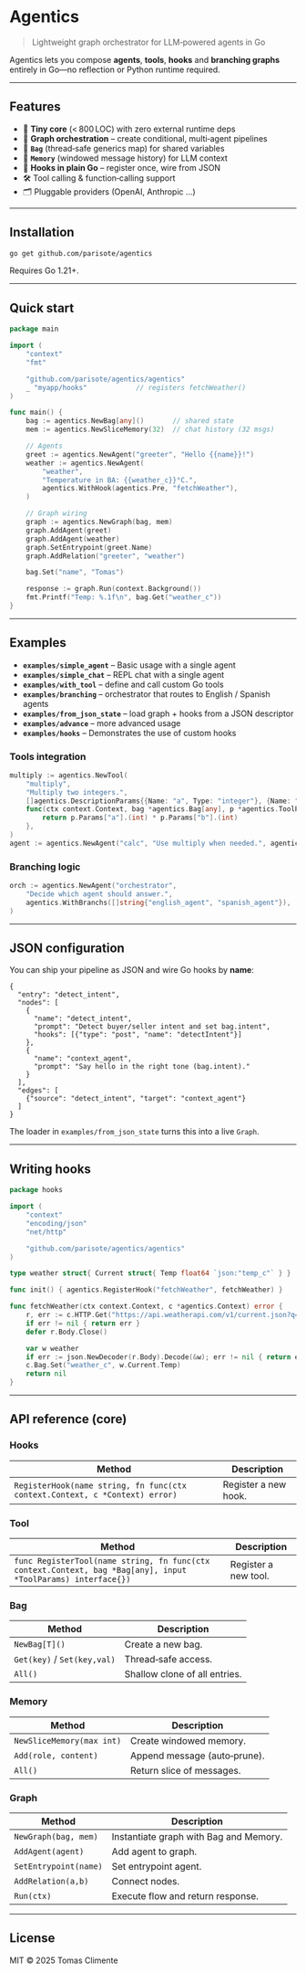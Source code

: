 # Agentics

> Lightweight graph orchestrator for LLM‑powered agents in Go

Agentics lets you compose **agents**, **tools**, **hooks** and **branching graphs** entirely in Go—no reflection or Python runtime required.

---

## Features

* 🚀  **Tiny core** (< 800 LOC) with zero external runtime deps
* 🧩  **Graph orchestration** – create conditional, multi‑agent pipelines
* 👜  **`Bag`** (thread‑safe generics map) for shared variables
* 💬  **`Memory`** (windowed message history) for LLM context
* 🔌  **Hooks in plain Go** – register once, wire from JSON
* 🛠   Tool calling & function‑calling support
* 🗂   Pluggable providers (OpenAI, Anthropic …)

---

## Installation
```bash
go get github.com/parisote/agentics
```
Requires Go 1.21+.

---

## Quick start
```go
package main

import (
    "context"
    "fmt"

    "github.com/parisote/agentics/agentics"
    _ "myapp/hooks"            // registers fetchWeather()
)

func main() {
    bag := agentics.NewBag[any]()       // shared state
    mem := agentics.NewSliceMemory(32)  // chat history (32 msgs)

    // Agents
    greet := agentics.NewAgent("greeter", "Hello {{name}}!")
    weather := agentics.NewAgent(
        "weather",
        "Temperature in BA: {{weather_c}}°C.",
        agentics.WithHook(agentics.Pre, "fetchWeather"),
    )

    // Graph wiring
    graph := agentics.NewGraph(bag, mem)
    graph.AddAgent(greet)
    graph.AddAgent(weather)
    graph.SetEntrypoint(greet.Name)
    graph.AddRelation("greeter", "weather")

    bag.Set("name", "Tomas")

    response := graph.Run(context.Background())
    fmt.Printf("Temp: %.1f\n", bag.Get("weather_c"))
}
```

---

## Examples
* **`examples/simple_agent`** – Basic usage with a single agent
* **`examples/simple_chat`** – REPL chat with a single agent
* **`examples/with_tool`** – define and call custom Go tools
* **`examples/branching`** – orchestrator that routes to English / Spanish agents
* **`examples/from_json_state`** – load graph + hooks from a JSON descriptor
* **`examples/advance`** – more advanced usage
* **`examples/hooks`** – Demonstrates the use of custom hooks

### Tools integration
```go
multiply := agentics.NewTool(
    "multiply",
    "Multiply two integers.",
    []agentics.DescriptionParams{{Name: "a", Type: "integer"}, {Name: "b", Type: "integer"}},
    func(ctx context.Context, bag *agentics.Bag[any], p *agentics.ToolParams) interface{} {
        return p.Params["a"].(int) * p.Params["b"].(int)
    },
)
agent := agentics.NewAgent("calc", "Use multiply when needed.", agentics.WithTools([]agentics.ToolInterface{multiply}))
```

### Branching logic
```go
orch := agentics.NewAgent("orchestrator",
    "Decide which agent should answer.",
    agentics.WithBranchs([]string{"english_agent", "spanish_agent"}),
)
```

---

## JSON configuration
You can ship your pipeline as JSON and wire Go hooks by **name**:
```jsonc
{
  "entry": "detect_intent",
  "nodes": [
    {
      "name": "detect_intent",
      "prompt": "Detect buyer/seller intent and set bag.intent",
      "hooks": [{"type": "post", "name": "detectIntent"}]
    },
    {
      "name": "context_agent",
      "prompt": "Say hello in the right tone (bag.intent)."
    }
  ],
  "edges": [
    {"source": "detect_intent", "target": "context_agent"}
  ]
}
```
The loader in `examples/from_json_state` turns this into a live `Graph`.

---

## Writing hooks
```go
package hooks

import (
    "context"
    "encoding/json"
    "net/http"

    "github.com/parisote/agentics/agentics"
)

type weather struct{ Current struct{ Temp float64 `json:"temp_c"` } }

func init() { agentics.RegisterHook("fetchWeather", fetchWeather) }

func fetchWeather(ctx context.Context, c *agentics.Context) error {
    r, err := c.HTTP.Get("https://api.weatherapi.com/v1/current.json?q=Buenos+Aires")
    if err != nil { return err }
    defer r.Body.Close()

    var w weather
    if err := json.NewDecoder(r.Body).Decode(&w); err != nil { return err }
    c.Bag.Set("weather_c", w.Current.Temp)
    return nil
}
```

---

## API reference (core)
### Hooks
| Method | Description |
|--------|-------------|
| `RegisterHook(name string, fn func(ctx context.Context, c *Context) error)` | Register a new hook.

### Tool
| Method | Description |
|--------|-------------|
| `func RegisterTool(name string, fn func(ctx context.Context, bag *Bag[any], input *ToolParams) interface{})` | Register a new tool.

### Bag
| Method | Description |
|--------|-------------|
| `NewBag[T]()` | Create a new bag.
| `Get(key)` / `Set(key,val)` | Thread‑safe access.
| `All()` | Shallow clone of all entries.

### Memory
| Method | Description |
|--------|-------------|
| `NewSliceMemory(max int)` | Create windowed memory.
| `Add(role, content)` | Append message (auto‑prune).
| `All()` | Return slice of messages.

### Graph
| Method | Description |
|--------|-------------|
| `NewGraph(bag, mem)` | Instantiate graph with Bag and Memory.
| `AddAgent(agent)` | Add agent to graph.
| `SetEntrypoint(name)` | Set entrypoint agent.
| `AddRelation(a,b)` | Connect nodes.
| `Run(ctx)` | Execute flow and return response.

---

## License
MIT © 2025 Tomas Climente